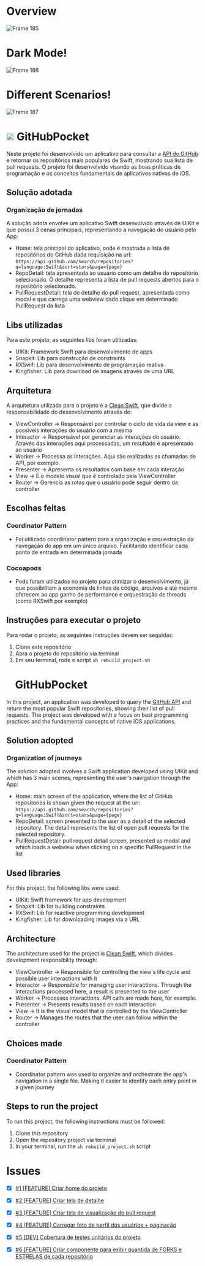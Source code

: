 # Overview
![Frame 185](https://github.com/user-attachments/assets/e26ccf72-e65b-4485-a938-52f59ca9f827)
# Dark Mode!
![Frame 186](https://github.com/user-attachments/assets/5b26a135-b6bd-4279-902f-6534afce6ae9)
# Different Scenarios!
![Frame 187](https://github.com/user-attachments/assets/58961e4a-cc69-4280-9dd6-46c8aaa7f508)


# <img src="https://upload.wikimedia.org/wikipedia/commons/0/05/Flag_of_Brazil.svg" alt="BR" height="20"/> GitHubPocket

Neste projeto foi desenvolvido um aplicativo para consultar a [API do GitHub](https://docs.github.com/en/rest/search?apiVersion=2022-11-28#search-repositories "API do GitHub") e retornar os repositórios mais populares de Swift, mostrando sua lista de pull requests. O projeto foi desenvolvido visando as boas práticas de programação e os conceitos fundamentais de aplicativos nativos de iOS.

## Solução adotada
### Organização de jornadas
A solução adota envolve um aplicativo Swift desenvolvido através de UIKit e que possui 3 cenas principais, representando a navegação do usuário pelo App: 
* Home: tela principal do aplicativo, onde é mostrada a lista de repositórios do GitHub dada requisição na url: ```https://api.github.com/search/repositories?q=language:Swift&sort=stars&page={page}```
* RepoDetail: tela apresentada ao usuário como um detalhe do repositório selecionado. O detalhe representa a lista de pull requests abertos para o repositório selecionado.
* PullRequestDetail: tela de detalhe do pull request, apresentada como modal e que carrega uma webview dado clique em determinado PullRequest da lista 
  
## Libs utilizadas
Para este projeto, as seguintes libs foram utilizadas:
* UIKit: Framework Swift para desenvolvimento de apps
* Snapkit: Lib para construção de constraints
* RXSwif: Lib para desenvolvimento de programação reativa
* Kingfisher: Lib para download de imagens através de uma URL 
  
## Arquitetura
A arquitetura utilizada para o projeto é a [Clean Swift](https://rubygarage.org/blog/clean-swift-pros-and-cons), que divide a responsabilidade do desenvolvimento através de: 
* ViewController -> Responsável por controlar o ciclo de vida da view e as possíveis interações do usuário com a mesma
* Interactor -> Responsável por gerenciar as interações do usuário. Através das interações aqui processadas, um resultado é apresentado ao usuário
* Worker -> Processa as interações. Aqui são realizadas as chamadas de API, por exemplo.
* Presenter -> Apresenta os resultados com base em cada interação
* View -> É o modelo visual que é controlado pela ViewController
* Router -> Gerencia as rotas que o usuário pode seguir dentro da controller

## Escolhas feitas
### Coordinator Pattern 
* Foi utilizado coordinator pattern para a organização e orquestração da navegação do app em um único arquivo. Facilitando identificar cada ponto de entrada em determinada jornada

### Cocoapods
* Pods foram utilizados no projeto para otimizar o desenvolvimento, já que possibilitam a economia de linhas de código, arquivos e até mesmo oferecem ao app ganho de performance e orquestração de threads (como RXSwift por exemplo)

## Instruções para executar o projeto
Para rodar o projeto, as seguintes instruções devem ser seguidas:
1. Clone este repositório
2. Abra o projeto do repositório via terminal
3. Em seu terminal, rode o script ```sh rebuild_project.sh```

# <img src="https://upload.wikimedia.org/wikipedia/en/a/a4/Flag_of_the_United_States.svg" height="16" /> GitHubPocket

In this project, an application was developed to query the [GitHub API](https://docs.github.com/en/rest/search?apiVersion=2022-11-28#search-repositories "GitHub API") and return the most popular Swift repositories, showing their list of pull requests. The project was developed with a focus on best programming practices and the fundamental concepts of native iOS applications.

## Solution adopted
### Organization of journeys
The solution adopted involves a Swift application developed using UIKit and which has 3 main scenes, representing the user's navigation through the App: 
* Home: main screen of the application, where the list of GitHub repositories is shown given the request at the url: ```https://api.github.com/search/repositories?q=language:Swift&sort=stars&page={page} ```
* RepoDetail: screen presented to the user as a detail of the selected repository. The detail represents the list of open pull requests for the selected repository.
* PullRequestDetail: pull request detail screen, presented as modal and which loads a webview when clicking on a specific PullRequest in the list

## Used libraries
For this project, the following libs were used:
* UIKit: Swift framework for app development
* Snapkit: Lib for building constraints
* RXSwif: Lib for reactive programming development
* Kingfisher: Lib for downloading images via a URL

## Architecture
The architecture used for the project is [Clean Swift](https://rubygarage.org/blog/clean-swift-pros-and-cons), which divides development responsibility through: 
* ViewController -> Responsible for controlling the view's life cycle and possible user interactions with it
* Interactor -> Responsible for managing user interactions. Through the interactions processed here, a result is presented to the user
* Worker -> Processes interactions. API calls are made here, for example.
* Presenter -> Presents results based on each interaction
* View -> It is the visual model that is controlled by the ViewController
* Router -> Manages the routes that the user can follow within the controller

## Choices made
### Coordinator Pattern 
* Coordinator pattern was used to organize and orchestrate the app's navigation in a single file. Making it easier to identify each entry point in a given journey

## Steps to run the project
To run this project, the following instructions must be followed:
1. Clone this repository
2. Open the repository project via terminal
3. In your terminal, run the ```sh rebuild_project.sh``` script

# Issues 
- [x] [#1 [FEATURE] Criar home do projeto](https://github.com/biaduque/GitHubPocket/issues/7)

- [x] [#2 [FEATURE] Criar tela de detalhe](https://github.com/biaduque/GitHubPocket/issues/9)

- [x] [#3 [FEATURE] Criar tela de visualização do pull request](https://github.com/biaduque/GitHubPocket/issues/10)

- [x] [#4 [FEATURE] Carregar foto de perfil dos usuários + paginação ](https://github.com/biaduque/GitHubPocket/issues/11)

- [x] [#5 [DEV] Cobertura de testes unitários do projeto](https://github.com/biaduque/GitHubPocket/issues/12)

- [x] [#6 [FEATURE] Criar componente para exibir quantida de FORKS e ESTRELAS de cada repositório](https://github.com/biaduque/GitHubPocket/issues/14)
